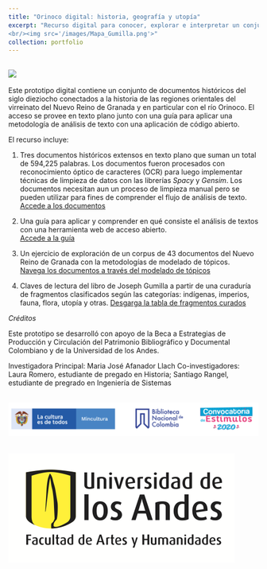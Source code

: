```yaml
---
title: "Orinoco digital: historia, geografía y utopía"
excerpt: "Recurso digital para conocer, explorar e interpretar un conjunto de documentos históricos del siglo dieziocho conectados a la historia de las regiones orientales del virreinato del Nuevo Reino de Granada y en particular con el río Orinoco.
<br/><img src='/images/Mapa_Gumilla.png'>"
collection: portfolio
---
```

<br/><img src='/images/Mapa_Gumilla.png'>

Este prototipo digital contiene un conjunto de documentos históricos del siglo dieziocho conectados a la historia de las regiones orientales del virreinato del Nuevo Reino de Granada y en particular con el río Orinoco. El acceso se provee en texto plano junto con una guía para aplicar una metodología de análisis  de texto con una aplicación de código abierto.  

El recurso incluye: 
1. Tres documentos históricos extensos en texto plano que suman un total de 594,225 palabras. Los documentos fueron procesados con reconocimiento óptico de caracteres (OCR) para luego implementar técnicas de limpieza de datos con las librerías _Spacy_ y _Gensim_. Los documentos necesitan aun un proceso de limpieza manual pero se pueden utilizar para fines de comprender el flujo de análisis de texto. 
[Accede a los documentos](https://mariajoafana.github.io/publication/coleccion-documentos)

2. Una guía para aplicar y comprender en qué consiste el análisis de textos con una herramienta web de acceso abierto.  
[Accede a la guía](https://mariajoafana.github.io/publication/2021-08-24-guia-analisis-textos)

3. Un ejercicio de exploración de un corpus de 43 documentos del Nuevo Reino de Granada con la metodologías de modelado de tópicos.  
[Navega los documentos a través del modelado de tópicos](https://mariajoafana.github.io/publication/2021-08-24-modelado-topicos)

4. Claves de lectura del libro de Joseph Gumilla a partir de una curaduría de fragmentos clasificados según las categorías: indígenas, imperios, fauna, flora, utopía y otras. [Desgarga la tabla de fragmentos curados](https://github.com/mariajoafana/mariajoafana.github.io/blob/master/assets/Orinoco_ilustrado_claves_lectura.xlsx)



_Créditos_

Este prototipo se desarrolló con apoyo de la Beca a Estrategias de Producción y Circulación del Patrimonio Bibliográfico y Documental Colombiano y de la Universidad de los Andes. 

Investigadora Principal: Maria José Afanador Llach
Co-investigadores: Laura Romero, estudiante de pregado en Historia; Santiago Rangel, estudiante de pregrado en Ingeniería de Sistemas

<br/><img src='/images/TiraLogosMin+BNC+Estimulos.png'>

<br/><img src='/images/FacultadArteshumanidades.png'>
